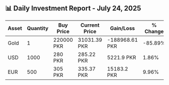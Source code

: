 ## 📊 Daily Investment Report - July 24, 2025

| Asset | Quantity | Buy Price | Current Price | Gain/Loss | % Change |
|-------|----------|-----------|----------------|------------|----------|
| Gold | 1 | 220000 PKR | 31031.39 PKR | -188968.61 PKR | -85.89% |
| USD | 1000 | 280 PKR | 285.22 PKR | 5221.9 PKR | 1.86% |
| EUR | 500 | 305 PKR | 335.37 PKR | 15183.2 PKR | 9.96% |
